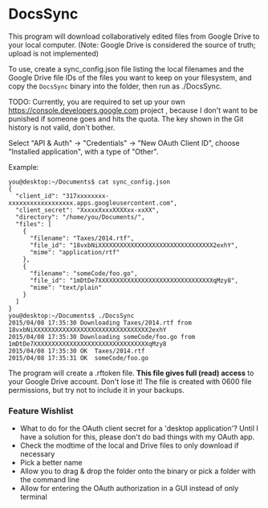 # DocsSync

This program will download collaboratively edited files from Google Drive to your local computer. (Note: Google Drive is considered the source of truth; upload is not implemented)

To use, create a sync_config.json file listing the local filenames and the Google Drive file IDs of the files you want to keep on your filesystem, and copy the `DocsSync` binary into the folder, then run as ./DocsSync.

TODO: Currently, you are required to set up your own https://console.developers.google.com project , because I don't want to be punished if someone goes and hits the quota. The key shown in the Git history is not valid, don't bother.

Select "API & Auth" -> "Credentials" -> "New OAuth Client ID", choose "Installed application", with a type of "Other".

Example:

```
you@desktop:~/Documents$ cat sync_config.json
{
  "client_id": "317xxxxxxxx-xxxxxxxxxxxxxxxxxx.apps.googleusercontent.com",
  "client_secret": "XxxxxXxxxXXXXxx-xxXX",
  "directory": "/home/you/Documents/",
  "files": [
    {
      "filename": "Taxes/2014.rtf",
      "file_id": "18vxbNiXXXXXXXXXXXXXXXXXXXXXXXXXXXXXXXX2exhY",
      "mime": "application/rtf"
    },
    {
      "filename": "someCode/foo.go",
      "file_id": "1mDtDe7XXXXXXXXXXXXXXXXXXXXXXXXXXXXXXXXqMzy8",
      "mime": "text/plain"
    }
  ]
}
you@desktop:~/Documents$ ./DocsSync
2015/04/08 17:35:30 Downloading Taxes/2014.rtf from 18vxbNiXXXXXXXXXXXXXXXXXXXXXXXXXXXXXXXX2exhY
2015/04/08 17:35:30 Downloading someCode/foo.go from 1mDtDe7XXXXXXXXXXXXXXXXXXXXXXXXXXXXXXXXqMzy8
2015/04/08 17:35:30 OK  Taxes/2014.rtf
2015/04/08 17:35:31 OK  someCode/foo.go
```

The program will create a .rftoken file. **This file gives full (read) access** to your Google Drive account. Don't lose it! The file is created with 0600 file permissions, but try not to include it in your backups.

### Feature Wishlist

 - What to do for the OAuth client secret for a 'desktop application'?
   Until I have a solution for this, please don't do bad things with my OAuth app.
 - Check the modtime of the local and Drive files to only download if necessary
 - Pick a better name
 - Allow you to drag & drop the folder onto the binary or pick a folder with the command line
 - Allow for entering the OAuth authorization in a GUI instead of only terminal


